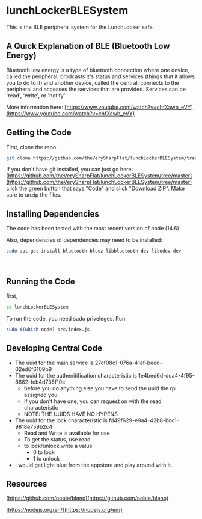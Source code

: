 # lunchLockerBLESystem

This is the BLE peripheral system for the LunchLocker safe. 

## A Quick Explanation of BLE (Bluetooth Low Energy)
Bluetooth low energy is a type of bluetooth connection where one device, called the peripheral, brodcasts it's status and services (things that it allows you to do to it) and another device, called the central, connects to the peripheral and accesses the services that are provided. Services can be 'read', 'write', or 'notify'

More information here: [https://www.youtube.com/watch?v=chfXawb_eVY](https://www.youtube.com/watch?v=chfXawb_eVY)

## Getting the Code
First, clone the repo:
```bash
git clone https://github.com/theVerySharpFlat/lunchLockerBLESystem/tree/master
```
If you don't have git installed, you can just go here: [https://github.com/theVerySharpFlat/lunchLockerBLESystem/tree/master](https://github.com/theVerySharpFlat/lunchLockerBLESystem/tree/master)<br>click the green button that says "Code" and click "Download ZIP". Make sure to unzip the files.

## Installing Dependencies
The code has been tested with the most recent version of node (14.6)

Also, dependencies of dependencies may need to be installed:
```bash
sudo apt-get install bluetooth bluez libbluetooth-dev libudev-dev
```
<br>



## Running the Code
first,
```bash
cd lunchLockerBLESystem
```

To run the code, you need sudo priveleges. Run:
```bash
sudo $(which node) src/index.js
```

## Developing Central Code
* The uuid for the main service is 27cf08c1-076a-41af-becd-02ed6f6109b9
* The uuid for the authenitification characteristic is 1e4bed6d-dca4-4f95-8662-feb4d735f10c
    * before you do anything else you have to send the uuid the rpi assigned you
    * If you don't have one, you can request on with the read characteristic
    * NOTE: THE UUIDS HAVE NO HYPENS
* The uuid for the lock characteristic is fd49f629-e9a4-42b8-bcc1-9818e759b2c4
   * Read and Write is available for use
   * To get the status, use read
   * to lock/unlock write a value
       * 0 to lock
       * 1 to unlock
* I would get light blue from the appstore and play around with it.

## Resources
[https://github.com/noble/bleno](https://github.com/noble/bleno)

[https://nodejs.org/en/](https://nodejs.org/en/)